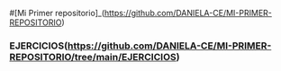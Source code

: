 #[Mi Primer repositorio]_(https://github.com/DANIELA-CE/MI-PRIMER-REPOSITORIO)
### EJERCICIOS(https://github.com/DANIELA-CE/MI-PRIMER-REPOSITORIO/tree/main/EJERCICIOS)
